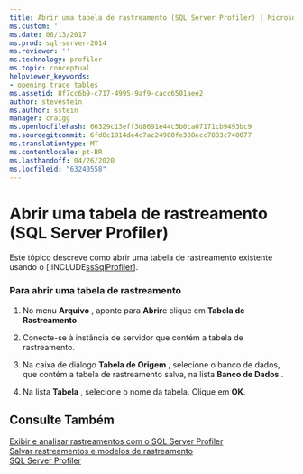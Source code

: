 ```yaml
---
title: Abrir uma tabela de rastreamento (SQL Server Profiler) | Microsoft Docs
ms.custom: ''
ms.date: 06/13/2017
ms.prod: sql-server-2014
ms.reviewer: ''
ms.technology: profiler
ms.topic: conceptual
helpviewer_keywords:
- opening trace tables
ms.assetid: 8f7cc6b9-c717-4995-9af9-cacc6501aee2
author: stevestein
ms.author: sstein
manager: craigg
ms.openlocfilehash: 66329c13eff3d8691e44c5b0ca07171cb9493bc9
ms.sourcegitcommit: 6fd8c1914de4c7ac24900fe388ecc7883c740077
ms.translationtype: MT
ms.contentlocale: pt-BR
ms.lasthandoff: 04/26/2020
ms.locfileid: "63240558"
---
```

# <a name="open-a-trace-table-sql-server-profiler"></a>Abrir uma tabela de rastreamento (SQL Server Profiler)
  Este tópico descreve como abrir uma tabela de rastreamento existente usando o [!INCLUDE[ssSqlProfiler](../../includes/sssqlprofiler-md.md)].  
  
### <a name="to-open-a-trace-table"></a>Para abrir uma tabela de rastreamento  
  
1.  No menu **Arquivo** , aponte para **Abrir**e clique em **Tabela de Rastreamento**.  
  
2.  Conecte-se à instância de servidor que contém a tabela de rastreamento.  
  
3.  Na caixa de diálogo **Tabela de Origem** , selecione o banco de dados, que contém a tabela de rastreamento salva, na lista **Banco de Dados** .  
  
4.  Na lista **Tabela** , selecione o nome da tabela. Clique em **OK**.  
  
## <a name="see-also"></a>Consulte Também  
 [Exibir e analisar rastreamentos com o SQL Server Profiler](view-and-analyze-traces-with-sql-server-profiler.md)   
 [Salvar rastreamentos e modelos de rastreamento](save-traces-and-trace-templates.md)   
 [SQL Server Profiler](sql-server-profiler.md)  
  
  

